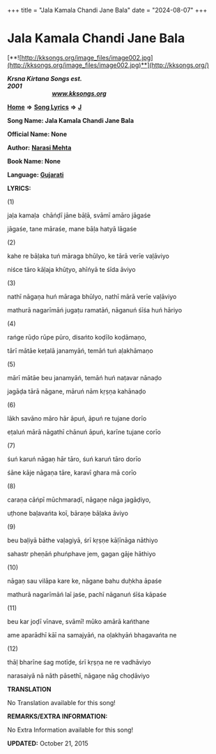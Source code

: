 +++
title = "Jala Kamala Chandi Jane Bala"
date = "2024-08-07"
+++

# Jala Kamala Chandi Jane Bala
[**![http://kksongs.org/image_files/image002.jpg](http://kksongs.org/image_files/image002.jpg)**](http://kksongs.org/)

**_Krsna Kirtana Songs est. 2001_**                                                                                                                                                 **_www.kksongs.org_**

[**Home**](http://kksongs.org/) **⇒** [**Song Lyrics**](http://kksongs.org/lyrics.html) **⇒** [**J**](http://kksongs.org/songs/song_j.html)

**Song Name: Jala Kamala Chandi Jane Bala**

**Official Name: None**

**Author:** [**Narasi Mehta**](http://kksongs.org/authors/list/narasimehta.html)

**Book Name: None**

**Language: [Gujarati](http://kksongs.org/language/list/gujarati.html)**

**LYRICS:**

(1)

jaḷa kamaḷa  chāńḍī jāne bāḷā, svāmī amāro jāgaśe

jāgaśe, tane māraśe, mane bāḷa hatyā lāgaśe

(2)

kahe re bāḷaka tuń māraga bhūlyo, ke tārā verīe vaḷāviyo

niśce tāro kāḷaja khūṭyo, ahīńyā te śīda āviyo

(3)

nathī nāgaṇa huń māraga bhūlyo, nathī mārā verīe vaḷāviyo

mathurā nagarīmāń jugaṭu ramatāń, nāganuń śīśa huń hāriyo

(4)

rańge rūḍo rūpe pūro, disańto koḍīlo koḍāmaṇo,

tārī mātāe keṭalā janamyāń, temāń tuń aḷakhāmaṇo

(5)

mārī mātāe beu janamyāń, temāń huń naṭavar nānaḍo

jagāḍa tārā nāgane, māruń nām kṛṣṇa kahānaḍo

(6)

lākh savāno māro hār āpuń, āpuń re tujane dorīo

eṭaluń mārā nāgathī chānuń āpuń, karīne tujane corīo

(7)

śuń karuń nāgaṇ hār tāro, śuń karuń tāro dorīo

śāne kāje nāgaṇa tāre, karavī ghara mā corīo

(8)

caraṇa cāńpī mūchmaraḍī, nāgaṇe nāga jagāḍiyo,

uṭhone baḷavańta koī, bāraṇe bāḷaka āviyo

(9)

beu baḷiyā bāthe vaḷagiyā, śrī kṛṣṇe kāḷīnāga nāthiyo

sahastr pheṇāń phuńphave jem, gagan gāje hāthiyo

(10)

nāgaṇ sau vilāpa kare ke, nāgane bahu duḥkha āpaśe

mathurā nagarīmāń laī jaśe, pachī nāganuń śīśa kāpaśe

(11)

beu kar joḍī vīnave, svāmī! mūko amārā kańthane

ame aparādhī kāī na samajyāń, na oḷakhyāń bhagavańta ne

(12)

thāḷ bharīne śag motīḍe, śrī kṛṣṇa ne re vadhāviyo

narasaiyā nā nāth pāsethī, nāgaṇe nāg choḍāviyo

**TRANSLATION**

No Translation available for this song!

**REMARKS/EXTRA INFORMATION:**

No Extra Information available for this song!

**UPDATED:** October 21, 2015